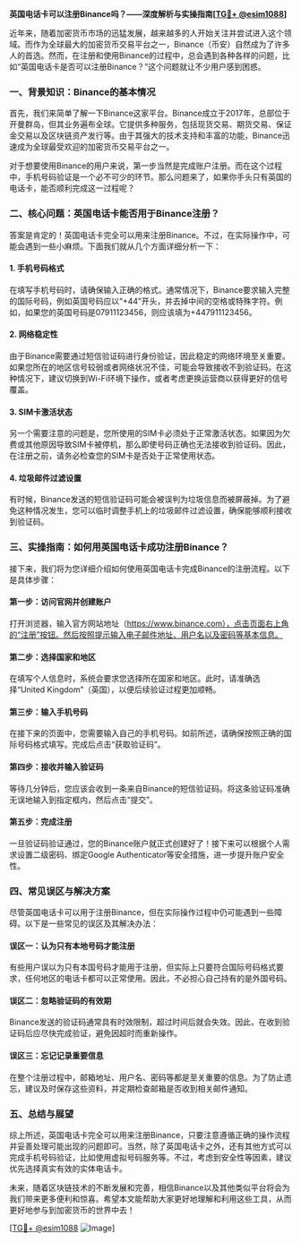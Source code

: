 **英国电话卡可以注册Binance吗？——深度解析与实操指南[[TG💪+ @esim1088](https://t.me/s/esim1088)]**

近年来，随着加密货币市场的迅猛发展，越来越多的人开始关注并尝试进入这个领域。而作为全球最大的加密货币交易平台之一，Binance（币安）自然成为了许多人的首选。然而，在注册和使用Binance的过程中，总会遇到各种各样的问题，比如“英国电话卡是否可以注册Binance？”这个问题就让不少用户感到困惑。

### 一、背景知识：Binance的基本情况

首先，我们来简单了解一下Binance这家平台。Binance成立于2017年，总部位于开曼群岛，但其业务遍布全球。它提供多种服务，包括现货交易、期货交易、保证金交易以及区块链资产发行等。由于其强大的技术支持和丰富的功能，Binance迅速成为全球最受欢迎的加密货币交易平台之一。

对于想要使用Binance的用户来说，第一步当然是完成账户注册。而在这个过程中，手机号码验证是一个必不可少的环节。那么问题来了，如果你手头只有英国的电话卡，能否顺利完成这一过程呢？

### 二、核心问题：英国电话卡能否用于Binance注册？

答案是肯定的！英国电话卡完全可以用来注册Binance。不过，在实际操作中，可能会遇到一些小麻烦。下面我们就从几个方面详细分析一下：

#### 1. **手机号码格式**
在填写手机号码时，请确保输入正确的格式。通常情况下，Binance要求输入完整的国际号码，例如英国号码应以“+44”开头，并去掉中间的空格或特殊字符。例如，如果您的英国号码是07911123456，则应该填为+447911123456。

#### 2. **网络稳定性**
由于Binance需要通过短信验证码进行身份验证，因此稳定的网络环境至关重要。如果您所在的地区信号较弱或者网络状况不佳，可能会导致接收不到验证码。在这种情况下，建议切换到Wi-Fi环境下操作，或者考虑更换运营商以获得更好的信号覆盖。

#### 3. **SIM卡激活状态**
另一个需要注意的问题是，您所使用的SIM卡必须处于正常激活状态。如果因为欠费或其他原因导致SIM卡被停机，那么即使号码正确也无法接收到验证码。因此，在注册之前，请务必检查您的SIM卡是否处于正常使用状态。

#### 4. **垃圾邮件过滤设置**
有时候，Binance发送的短信验证码可能会被误判为垃圾信息而被屏蔽掉。为了避免这种情况发生，您可以临时调整手机上的垃圾邮件过滤设置，确保能够顺利接收到验证码。

### 三、实操指南：如何用英国电话卡成功注册Binance？

接下来，我们将为您详细介绍如何使用英国电话卡完成Binance的注册流程。以下是具体步骤：

#### 第一步：访问官网并创建账户
打开浏览器，输入官方网站地址（https://www.binance.com），点击页面右上角的“注册”按钮。然后按照提示输入电子邮件地址、用户名以及密码等基本信息。

#### 第二步：选择国家和地区
在填写个人信息时，系统会要求您选择所在国家和地区。此时，请准确选择“United Kingdom”（英国），以便后续验证过程更加顺畅。

#### 第三步：输入手机号码
在接下来的页面中，您需要输入自己的手机号码。如前所述，请确保按照正确的国际号码格式填写。完成后点击“获取验证码”。

#### 第四步：接收并输入验证码
等待几分钟后，您应该会收到一条来自Binance的短信验证码。将这条验证码准确无误地输入到指定框内，然后点击“提交”。

#### 第五步：完成注册
一旦验证码验证通过，您的Binance账户就正式创建好了！接下来可以根据个人需求设置二级密码、绑定Google Authenticator等安全措施，进一步提升账户安全性。

### 四、常见误区与解决方案

尽管英国电话卡可以用于注册Binance，但在实际操作过程中仍可能遇到一些障碍。以下是一些常见的误区及其解决办法：

#### 误区一：认为只有本地号码才能注册
有些用户误以为只有本国号码才能用于注册，但实际上只要符合国际号码格式要求，任何地区的电话卡都可以正常使用。因此，不必担心自己持有的是外国号码。

#### 误区二：忽略验证码的有效期
Binance发送的验证码通常具有时效限制，超过时间后就会失效。因此，在收到验证码后应尽快完成验证，避免因超时而重新操作。

#### 误区三：忘记记录重要信息
在整个注册过程中，邮箱地址、用户名、密码等都是至关重要的信息。为了防止遗忘，建议及时保存这些资料，并定期检查邮箱是否收到相关邮件通知。

### 五、总结与展望

综上所述，英国电话卡完全可以用来注册Binance，只要注意遵循正确的操作流程并妥善处理可能出现的问题即可。当然，除了英国电话卡之外，还有其他方式可以完成手机号码验证，比如使用虚拟号码服务等。不过，考虑到安全性等因素，建议优先选择真实有效的实体电话卡。

未来，随着区块链技术的不断发展和完善，相信Binance以及其他类似平台将会为我们带来更多便利和惊喜。希望本文能帮助大家更好地理解和利用这些工具，从而更好地参与到加密货币的世界中去！

[[TG💪+ @esim1088](https://t.me/s/esim1088) ![Image](https://i.postimg.cc/4NQfJmqS/Snipaste-2025-05-13-00-14-12.png)]